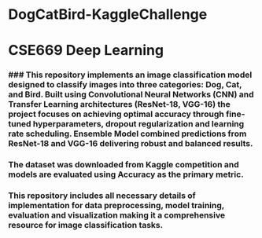 # DogCatBird-KaggleChallenge
# CSE669 Deep Learning
### ### This repository implements an image classification model designed to classify images into three categories: Dog, Cat, and Bird. Built using Convolutional Neural Networks (CNN) and Transfer Learning architectures (ResNet-18, VGG-16) the project focuses on achieving optimal accuracy through fine-tuned hyperparameters, dropout regularization and learning rate scheduling. Ensemble Model combined predictions from ResNet-18 and VGG-16 delivering robust and balanced results.

### The dataset was downloaded from Kaggle competition and models are evaluated using Accuracy as the primary metric. 

### This repository includes all necessary details of implementation for data preprocessing, model training, evaluation and visualization making it a comprehensive resource for image classification tasks.
